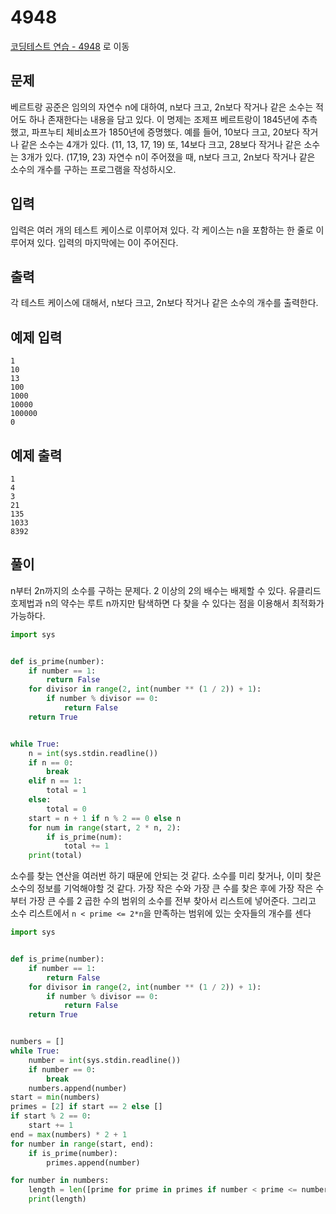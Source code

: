 # 4948

[코딩테스트 연습 - 4948][1] 로 이동

## 문제

베르트랑 공준은 임의의 자연수 n에 대하여, n보다 크고, 2n보다 작거나 같은 소수는 적어도 하나 존재한다는 내용을 담고 있다.
이 명제는 조제프 베르트랑이 1845년에 추측했고, 파프누티 체비쇼프가 1850년에 증명했다.
예를 들어, 10보다 크고, 20보다 작거나 같은 소수는 4개가 있다. (11, 13, 17, 19) 또, 14보다 크고, 28보다 작거나 같은 소수는 3개가 있다. (17,19, 23)
자연수 n이 주어졌을 때, n보다 크고, 2n보다 작거나 같은 소수의 개수를 구하는 프로그램을 작성하시오.

## 입력

입력은 여러 개의 테스트 케이스로 이루어져 있다. 각 케이스는 n을 포함하는 한 줄로 이루어져 있다.
입력의 마지막에는 0이 주어진다.

## 출력

각 테스트 케이스에 대해서, n보다 크고, 2n보다 작거나 같은 소수의 개수를 출력한다.

## 예제 입력

```
1
10
13
100
1000
10000
100000
0

```

## 예제 출력

```
1
4
3
21
135
1033
8392

```

## 풀이

n부터 2n까지의 소수를 구하는 문제다.
2 이상의 2의 배수는 배제할 수 있다.
유클리드 호제법과 n의 약수는 루트 n까지만 탐색하면 다 찾을 수 있다는 점을 이용해서 최적화가 가능하다.

```python
import sys


def is_prime(number):
    if number == 1:
        return False
    for divisor in range(2, int(number ** (1 / 2)) + 1):
        if number % divisor == 0:
            return False
    return True


while True:
    n = int(sys.stdin.readline())
    if n == 0:
        break
    elif n == 1:
        total = 1
    else:
        total = 0
    start = n + 1 if n % 2 == 0 else n
    for num in range(start, 2 * n, 2):
        if is_prime(num):
            total += 1
    print(total)

```

소수를 찾는 연산을 여러번 하기 때문에 안되는 것 같다.
소수를 미리 찾거나, 이미 찾은 소수의 정보를 기억해야할 것 같다.
가장 작은 수와 가장 큰 수를 찾은 후에 가장 작은 수부터 가장 큰 수를 2 곱한 수의 범위의 소수를 전부 찾아서 리스트에 넣어준다.
그리고 소수 리스트에서 `n < prime <= 2*n`을 만족하는 범위에 있는 숫자들의 개수를 센다

```python
import sys


def is_prime(number):
    if number == 1:
        return False
    for divisor in range(2, int(number ** (1 / 2)) + 1):
        if number % divisor == 0:
            return False
    return True


numbers = []
while True:
    number = int(sys.stdin.readline())
    if number == 0:
        break
    numbers.append(number)
start = min(numbers)
primes = [2] if start == 2 else []
if start % 2 == 0:
    start += 1
end = max(numbers) * 2 + 1
for number in range(start, end):
    if is_prime(number):
        primes.append(number)

for number in numbers:
    length = len([prime for prime in primes if number < prime <= number * 2])
    print(length)

```

[1]: https://www.acmicpc.net/problem/4948
